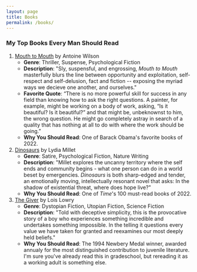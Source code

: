 ```yaml
---
layout: page
title: Books
permalink: /books/
---
```

### My Top Books Every Man Should Read

1. [Mouth to Mouth](https://www.amazon.com/Mouth-Novel-Antoine-Wilson/dp/1982181818/ref=tmm_pap_swatch_0?_encoding=UTF8&qid=&sr=) by Antoine Wilson
    - **Genre**: Thriller, Suspense, Psychological Fiction
    - **Description**: "Sly, suspensful, and engrossing, *Mouth to Mouth* masterfully blurs the line between opportunity and exploitation, self-respect and self-delusion, fact and fiction -- exposing the myriad ways we decieve one another, and ourselves."
    - **Favorite Quote**: “There is no more powerful skill for success in any field than knowing how to ask the right questions. A painter, for example, might be working on a body of work, asking, “Is it beautiful? Is it beautiful?” and that might be, unbeknownst to him, the wrong question. He might go completely astray in search of a quality that has nothing at all to do with where the work should be going.”
    - **Why You Should Read**: One of Barack Obama's favorite books of 2022.
2. [Dinosaurs](https://www.amazon.com/Dinosaurs-Novel-Lydia-Millet/dp/1324021462/ref=sr_1_1?crid=JSB8U15U36M6&keywords=dinosaurs+by+lydia+millet&qid=1696366442&s=books&sprefix=dinosaurs+by+lyd%2Cstripbooks%2C146&sr=1-1) by Lydia Millet
    - **Genre**: Satire, Psychological Fiction, Nature Writing
    - **Description**: "Millet explores the uncanny territory where the self ends and community begins - what one person can do in a world beset by emergencies. *Dinosaurs* is both sharp-edged and tender, an emotionally moving, intellectually resonant novel that asks: In the shadow of existential threat, where does hope live?"
    - **Why You Should Read**: One of *Time*'s 100 must-read books of 2022.
3. [The Giver](https://www.amazon.com/Giver-Quartet-Lois-Lowry/dp/0544336267/ref=asc_df_0544336267/?tag=hyprod-20&linkCode=df0&hvadid=312132071225&hvpos=&hvnetw=g&hvrand=3253094025934791113&hvpone=&hvptwo=&hvqmt=&hvdev=c&hvdvcmdl=&hvlocint=&hvlocphy=9031944&hvtargid=pla-448095042674&psc=1) by Lois Lowry
    - **Genre**: Dystopian Fiction, Utopian Fiction, Science Fiction
    - **Description**: "Told with deceptive simplicity, this is the provocative story of a boy who experiences something incredible and undertakes something impossible. In the telling it questions every value we have taken for granted and reexamines our most deeply held beliefs."
    - **Why You Should Read**: The 1994 Newbery Medal winner, awarded annualy for the most distinguished contribution to juvenile literature. I'm sure you've already read this in gradeschool, but rereading it as a working adult is something else.